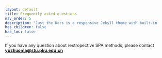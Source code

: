 ```yaml
---
layout: default
title: Frequently asked questions
nav_order: 5
description: "Just the Docs is a responsive Jekyll theme with built-in search that is easily customizable and hosted on GitHub Pages."
has_children: false
has_toc: false
---
```


If you have any question about restropective SPA methods, please contact **yuzhuoma@stu.pku.edu.cn**

